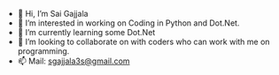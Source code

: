- 👋 Hi, I’m Sai Gajjala
- 👀 I’m interested in working on Coding in Python and Dot.Net.
- 🌱 I’m currently learning some Dot.Net
- 💞️ I’m looking to collaborate on with coders who can work with me on programming.
- 📫 Mail: sgajjala3s@gmail.com
